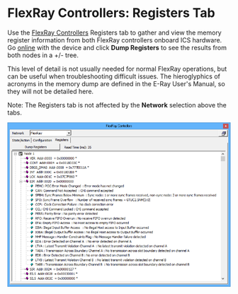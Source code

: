 # FlexRay Controllers: Registers Tab

Use the [FlexRay Controllers](./) Registers tab to gather and view the memory register information from both FlexRay controllers onboard ICS hardware. Go [online](../../../basic-operation-of-vehicle-spy/running-and-stopping.md) with the device and click **Dump Registers** to see the results from both nodes in a +/- tree.

This level of detail is not usually needed for normal FlexRay operations, but can be useful when troubleshooting difficult issues. The hieroglyphics of acronyms in the memory dump are defined in the E-Ray User's Manual, so they will not be detailed here.

Note: The Registers tab is not affected by the **Network** selection above the tabs.

![Figure 1: The FlexRay Controllers Registers tab with an example of memory values from one of the nodes.](../../../.gitbook/assets/FlexRayControllersRegistersTab.gif)
